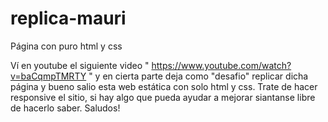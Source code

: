 # replica-mauri
Página con puro html y css

Ví en youtube el siguiente video " https://www.youtube.com/watch?v=baCqmpTMRTY "
y en cierta parte deja como "desafio" replicar dicha página
y bueno salio esta web estática con solo html y css.
Trate de hacer responsive el sitio, si hay algo que pueda ayudar a mejorar
siantanse libre de hacerlo saber.
Saludos!

